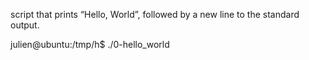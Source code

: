 script that prints “Hello, World”, followed by a new line to the standard output.



julien@ubuntu:/tmp/h$ ./0-hello_world 
